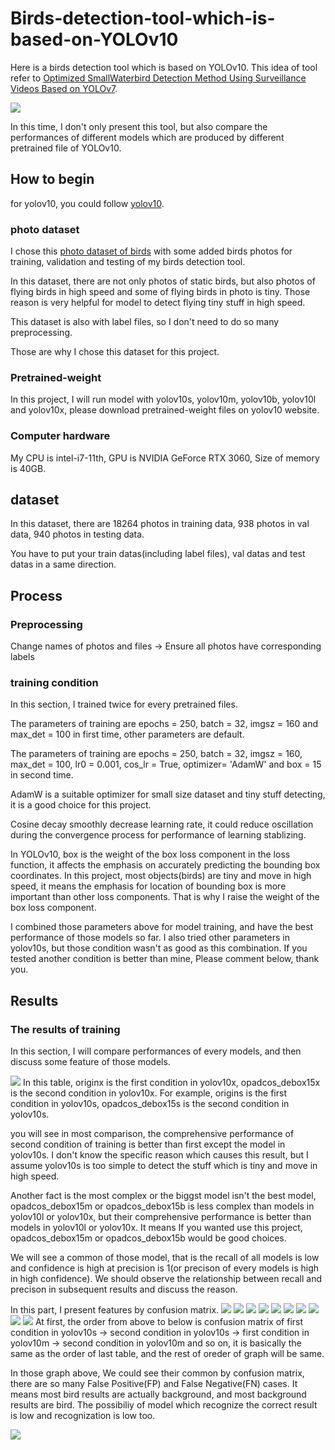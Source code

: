 # Birds-detection-tool-which-is-based-on-YOLOv10
Here is a birds detection tool which is based on YOLOv10. This idea of tool refer to [Optimized SmallWaterbird Detection Method Using
Surveillance Videos Based on YOLOv7](https://www.mdpi.com/2076-2615/13/12/1929#:~:text=This%20study%20describes%20an%20improved,attention%20regions%20and%20monitor%20waterbirds.).

<img src="https://www.mdpi.com/animals/animals-13-01929/article_deploy/html/images/animals-13-01929-g002.png">

In this time, I don't only present this tool, but also compare the performances of different models which are produced by different pretrained file of YOLOv10.

## How to begin
for yolov10, you could follow [yolov10](https://github.com/THU-MIG/yolov10/tree/main). 

### photo dataset
I chose this [photo dataset of birds](https://universe.roboflow.com/yolo-9evjx/birds-wijmc/dataset/2/download) with some added birds photos for training, validation and testing of my birds detection tool.

In this dataset, there are not only photos of static birds, but also photos of flying birds in high speed and some of flying birds in photo is tiny. Those reason is very helpful for model to detect flying tiny stuff in high speed.

This dataset is also with label files, so I don't need to do so many preprocessing.  

Those are why I chose this dataset for this project.

### Pretrained-weight
In this project, I will run model with yolov10s, yolov10m, yolov10b, yolov10l and yolov10x, please download pretrained-weight files on yolov10 website.

### Computer hardware
My CPU is intel-i7-11th, GPU is NVIDIA GeForce RTX 3060, Size of memory is 40GB.

## dataset
In this dataset, there are 18264 photos in training data, 938 photos in val data, 940 photos in testing data.

You have to put your train datas(including label files), val datas and test datas in a same direction.

## Process
### Preprocessing
Change names of photos and files -> Ensure all photos have corresponding labels

### training condition
In this section, I trained twice for every pretrained files.

The parameters of training are epochs = 250, batch = 32, imgsz = 160 and max_det = 100 in first time, other parameters are default.

The parameters of training are epochs = 250, batch = 32, imgsz = 160, max_det = 100, lr0 = 0.001, cos_lr = True, optimizer= 'AdamW' and box = 15 in second time.

AdamW is a suitable optimizer for small size dataset and tiny stuff detecting, it is a good choice for this project.

Cosine decay smoothly decrease learning rate, it could reduce oscillation during the convergence process for performance of learning stablizing.

In YOLOv10, box is the weight of the box loss component in the loss function, it affects the emphasis on accurately predicting the bounding box coordinates.
In this project, most objects(birds) are tiny and move in high speed, it means the emphasis for location of bounding box is more important than other loss components. That is why I raise the weight of the box loss component.

I combined those parameters above for model training, and have the best performance of those models so far. I also tried other parameters in yolov10s, but those condition wasn't as good as this combination.
If you tested another condition is better than mine, Please comment below, thank you.

## Results
### The results of training
In this section, I will compare performances of every models, and then discuss some feature of those models.

<img src="https://github.com/aegon1994/Birds-detection-tool-which-is-based-on-YOLOv10/blob/main/dataimage.png?raw=true">
In this table, originx is the first condition in yolov10x, opadcos_debox15x is the second condition in yolov10x. For example, origins is the first condition in yolov10s, opadcos_debox15s is the second condition in yolov10s.

you will see in most comparison, the comprehensive performance of second condition of training is better than first except the model in yolov10s. I don't know the specific reason which causes this result, but I assume yolov10s is too simple to detect the stuff which is tiny and move in high speed.

Another fact is the most complex or the biggst model isn't the best model, opadcos_debox15m or opadcos_debox15b is less complex than models in yolov10l or yolov10x, but their comprehensive performance is better than models in yolov10l or yolov10x. It means If you wanted use this project, opadcos_debox15m or opadcos_debox15b would be good choices.

We will see a common of those model, that is the recall of all models is low and confidence is high at precision is 1(or precison of every models is high in high confidence). We should observe the relationship between recall and precison in subsequent results and discuss the reason.

In this part, I present features by confusion matrix.
<img src="https://github.com/aegon1994/Birds-detection-tool-which-is-based-on-YOLOv10/blob/main/sorigin/confusion_matrix_normalized.png?raw=true">
<img src="https://github.com/aegon1994/Birds-detection-tool-which-is-based-on-YOLOv10/blob/main/scos_debox15/confusion_matrix_normalized.png?raw=true">
<img src="https://github.com/aegon1994/Birds-detection-tool-which-is-based-on-YOLOv10/blob/main/morigin/confusion_matrix_normalized.png?raw=true">
<img src="https://github.com/aegon1994/Birds-detection-tool-which-is-based-on-YOLOv10/blob/main/mcos_debox15/confusion_matrix_normalized.png?raw=true">
<img src="https://github.com/aegon1994/Birds-detection-tool-which-is-based-on-YOLOv10/blob/main/borigin/confusion_matrix_normalized.png?raw=true">
<img src="https://github.com/aegon1994/Birds-detection-tool-which-is-based-on-YOLOv10/blob/main/bcos_debox15/confusion_matrix_normalized.png?raw=true">
<img src="https://github.com/aegon1994/Birds-detection-tool-which-is-based-on-YOLOv10/blob/main/lorigin/confusion_matrix_normalized.png?raw=true">
<img src="https://github.com/aegon1994/Birds-detection-tool-which-is-based-on-YOLOv10/blob/main/lcos_debox15/confusion_matrix_normalized.png?raw=true">
<img src="https://github.com/aegon1994/Birds-detection-tool-which-is-based-on-YOLOv10/blob/main/xorigin/confusion_matrix_normalized.png?raw=true">
<img src="https://github.com/aegon1994/Birds-detection-tool-which-is-based-on-YOLOv10/blob/main/xcos_debox15/confusion_matrix_normalized.png?raw=true">
At first, the order from above to below is confusion matrix of first condition in yolov10s -> second condition in yolov10s -> first condition in yolov10m -> second condition in yolov10m and so on, it is basically the same as the order of last table, and the rest of oreder of graph will be same.

In those graph above, We could see their common by confusion matrix, there are so many False Positive(FP) and False Negative(FN) cases. It means most bird results are actually background, and most background results are bird. The possibiliy of model which recognize the correct result is low and recognization is low too.

<img src="https://github.com/aegon1994/Birds-detection-tool-which-is-based-on-YOLOv10/blob/main/sorigin/PR_curve.png?raw=true">
<img src="">
<img src="">
<img src="">
<img src="">
<img src="">
<img src="">
<img src="">
<img src="">
<img src="">
<img src="">
<img src="">
<img src="">
<img src="">
